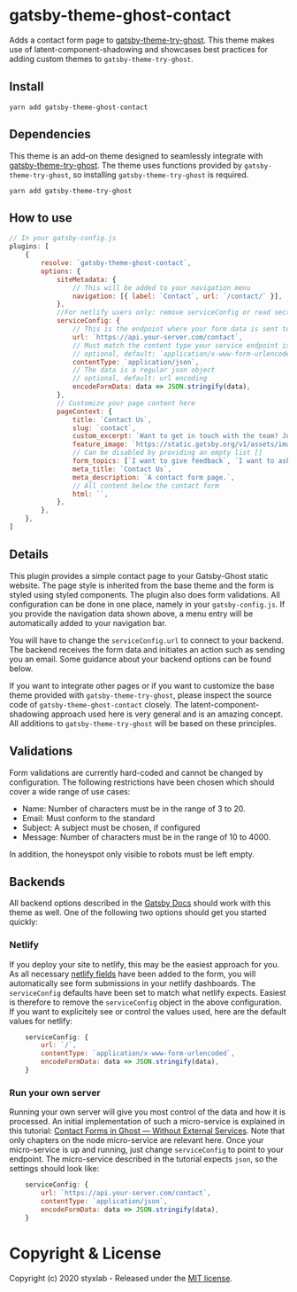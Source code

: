 # gatsby-theme-ghost-contact

Adds a contact form page to [gatsby-theme-try-ghost](https://github.com/styxlab/gatsby-theme-try-ghost). This theme makes use of latent-component-shadowing and showcases best practices for adding custom themes to `gatsby-theme-try-ghost`.

## Install

`yarn add gatsby-theme-ghost-contact`


## Dependencies

This theme is an add-on theme designed to seamlessly integrate with [gatsby-theme-try-ghost](https://github.com/styxlab/gatsby-theme-try-ghost). The theme uses functions provided by `gatsby-theme-try-ghost`, so installing `gatsby-theme-try-ghost` is required.

`yarn add gatsby-theme-try-ghost`

## How to use

```javascript
// In your gatsby-config.js
plugins: [
    {
        resolve: `gatsby-theme-ghost-contact`,
        options: {
            siteMetadata: {
                // This will be added to your navigation menu
                navigation: [{ label: `Contact`, url: `/contact/` }],
            },
            //For netlify users only: remove serviceConfig or read section on netlify below.
            serviceConfig: {
                // This is the endpoint where your form data is sent to (optional, default: `/`)
                url: `https://api.your-server.com/contact`,
                // Must match the content type your service endpoint is expecting
                // optional, default: `application/x-www-form-urlencoded`
                contentType: `application/json`,
                // The data is a regular json object
                // optional, default: url encoding
                encodeFormData: data => JSON.stringify(data),
            },
            // Customize your page content here
            pageContext: {
                title: `Contact Us`,
                slug: `contact`,
                custom_excerpt: `Want to get in touch with the team? Just drop us a line!`,
                feature_image: `https://static.gotsby.org/v1/assets/images/contact-bluish.png`,
                // Can be disabled by providing an empty list []
                form_topics: [`I want to give feedback`, `I want to ask a question`],
                meta_title: `Contact Us`,
                meta_description: `A contact form page.`,
                // All content below the contact form
                html: ``,
            },
        },
    },
]
```

## Details

This plugin provides a simple contact page to your Gatsby-Ghost static website. The page style is inherited from the base theme and the form is styled using styled components. The plugin also does form validations. All configuration can be done in one place, namely in your `gatsby-config.js`. If you provide the navigation data shown above, a menu entry will be automatically added to your navigation bar.

You will have to change the `serviceConfig.url` to connect to your backend. The backend receives the form data and initiates an action such as sending you an email. Some guidance about your backend options can be found below.

If you want to integrate other pages or if you want to customize the base theme provided with `gatsby-theme-try-ghost`, please inspect the source code of `gatsby-theme-ghost-contact` closely. The latent-component-shadowing approach used here is very general and is an amazing concept. All additions to `gatsby-theme-try-ghost` will be based on these principles.

## Validations

Form validations are currently hard-coded and cannot be changed by configuration. The following restrictions have been chosen which should cover a wide range of use cases:

- Name: Number of characters must be in the range of 3 to 20.
- Email: Must conform to the standard
- Subject: A subject must be chosen, if configured
- Message: Number of characters must be in the range of 10 to 4000.

In addition, the honeyspot only visible to robots must be left empty.

## Backends

All backend options described in the [Gatsby Docs](https://www.gatsbyjs.org/docs/building-a-contact-form/) should work with this theme as well. One of the following two options should get you started quickly:

### Netlify

If you deploy your site to netlify, this may be the easiest approach for you. As all necessary [netlify fields](https://docs.netlify.com/forms/setup/) have been added to the form, you will automatically see form submissions in your netlify dashboards. The `serviceConfig` defaults have been set to match what netlify expects. Easiest is therefore to remove the `serviceConfig` object in the above configuration. If you want to explicitely see or control the values used, here are the default values for netlify:

```javascript
    serviceConfig: {
        url: `/`,
        contentType: `application/x-www-form-urlencoded`,
        encodeFormData: data => JSON.stringify(data),
    }
```

### Run your own server

Running your own server will give you most control of the data and how it is processed. An initial implementation of such a micro-service is explained in this tutorial: [Contact Forms in Ghost — Without External Services](https://atmolabs.org/contact-forms-in-ghost/). Note that only chapters on the node micro-service are relevant here. Once your micro-service is up and running, just change `serviceConfig` to point to your endpoint. The micro-service described in the tutorial expects `json`, so the settings should look like:

```javascript
    serviceConfig: {
        url: `https://api.your-server.com/contact`,
        contentType: `application/json`,
        encodeFormData: data => JSON.stringify(data),
    }
```


# Copyright & License

Copyright (c) 2020 styxlab - Released under the [MIT license](LICENSE).
